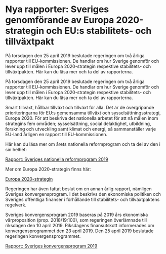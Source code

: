 # Nya rapporter: Sveriges genomförande av Europa 2020-strategin och EU:s stabilitets- och tillväxtpakt

På torsdagen den 25 april 2019 beslutade regeringen om två årliga rapporter till EU-kommissionen. De handlar om hur Sverige genomför och lever upp till målen i Europa 2020-strategin respektive stabilitets- och tillväxtpakten. Här kan du läsa mer och ta del av rapporterna.

På torsdagen den 25 april 2019 beslutade regeringen om två årliga rapporter till EU-kommissionen. De handlar om hur Sverige genomför och lever upp till målen i Europa 2020-strategin respektive stabilitets- och tillväxtpakten. Här kan du läsa mer och ta del av rapporterna.

Smart tillväxt, hållbar tillväxt och tillväxt för alla. Det är de övergripande prioriteringarna för EU:s gemensamma tillväxt och sysselsättningsstrategi, Europa 2020. För att beskriva det nationella arbetet för att nå målen inom strategins fem områden; sysselsättning, social delaktighet, utbildning, forskning och utveckling samt klimat och energi, så sammanställer varje EU-land årligen en rapport till EU-kommissionen.

Här kan du läsa mer om årets nationella reformprogram och ta del av den i sin helhet:

[Rapport: Sveriges nationella reformprogram 2019](/rapporter/2019/04/sveriges-nationella-reformprogram-2019/)

Mer om Europa 2020-strategin finns här:

[Europa 2020-strategin](~/link/617f18cba2504a8d8f8a61eb8fbe5803.aspx)

Regeringen har även fattat beslut om en annan årlig rapport, nämligen Sveriges konvergensprogram. I det beskrivs den ekonomiska politiken och Sveriges offentliga finanser i förhållande till stabilitets- och tillväxtpaktens regelverk.

Sveriges konvergensprogram 2019 baseras på 2019 års ekonomiska vårproposition (prop. 2018/19:100), som regeringen överlämnade till riksdagen den 10 april 2019. Riksdagens finansutskott informerades om konvergensprogrammet den 23 april 2019. Den 25 april 2019 beslutade regeringen konvergensprogrammet.

[Rapport: Sveriges konvergensprogram 2019](/rapporter/2019/04/sveriges-konvergensprogram-2019/)

